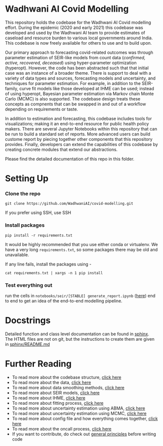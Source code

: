 # Wadhwani AI Covid Modelling

This repository holds the codebase for the Wadhwani AI Covid modelling
effort. During the epidemic (2020 and early 2021) this codebase was
developed and used by the Wadhwani AI team to provide estimates of
caseload and resource burden to various local governments around
India. This codebase is now freely available for others to use and to
build upon.

Our primary approach to forecasting covid-related outcomes was through
parameter estimation of SEIR-like models from count data (_confirmed,
active, recovered, deceased_) using hyper-parameter optimization
(hyperopt). However, the code has been abstracted such that that
initial case was an instance of a broader theme. There is support to
deal with a variety of data types and sources, forecasting models and
uncertainty, and techniques for parameter estimation. For example, in
addition to the SEIR-family, curve fit models like those developed at
IHME can be used; instead of using hyperopt, Bayesian parameter
estimation via Markov chain Monte Carlo (MCMC) is also supported. The
codebase design treats these concepts as compnents that can be swapped
in and out of a workflow depending on requirements or taste.

In addition to estimation and forecasting, this codebase includes
tools for visualizations; making it an end-to-end resource for public
health policy makers. There are several Jupyter Notebooks within this
repository that can be run to build a standard set of reports. More
advanced users can build custome report by piecing together other
components that this repository provides. Finally, developers can
extend the capabilities of this codebase by creating concrete modules
that extend our abstractions.

Please find the detailed documentation of this repo in this folder.

# Setting Up

### Clone the repo

`git clone https://github.com/WadhwaniAI/covid-modelling.git`

If you prefer using SSH, use SSH

### Install packages

`pip install -r requirements.txt`

It would be highly recommended that you use either conda or virtualenv. We have a very long `requirements.txt`, so some packages there may be old and unavailable.

If any line fails, install the packages using - 

`cat requirements.txt | xargs -n 1 pip install`

### Test everything out

run the cells in `notebooks/seir/[STABLE] generate_report.ipynb` ([here](../notebooks/seir/)) end to end to get an idea of the end-to-end modelling pipeline.

# Docstrings

Detailed function and class level documentation can be found in [sphinx](sphinx). The HTML files are not on git, but the instructions to create them are given in [sphinx/README.md](sphinx/README.md)

# Further Reading

- To read more about the codebase structure, [click here](codebase_structure.md)
- To read more about the data, [click here](data.md)
- To read more about data smoothing methods, [click here](smoothing.md)
- To read more about SEIR models, [click here](seir.md)
- To read more about IHME, [click here](ihme.md)
- To read more about fitting process, [click here](fitting.md)
- To read more about uncertainty estimation using ABMA, [click here](abma.md)
- To read more about uncertainty estimation using MCMC, [click here](mcmc.md)
- To read more about config file and how everything comes together, [click here](config.md)
- To read more about the oncall process, [click here](oncall.md)
- If you want to contribute, do check out [general principles](general_principles.md) before writing code